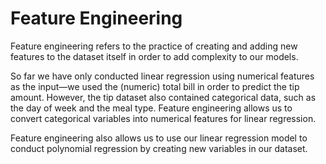 # Feature Engineering

Feature engineering refers to the practice of creating and adding new features
to the dataset itself in order to add complexity to our models.

So far we have only conducted linear regression using numerical features
as the input—we used the (numeric) total bill in order to predict the tip
amount. However, the tip dataset also contained categorical data, such as the
day of week and the meal type. Feature engineering allows us to convert
categorical variables into numerical features for linear regression.

Feature engineering also allows us to use our linear regression model to
conduct polynomial regression by creating new variables in our dataset.
